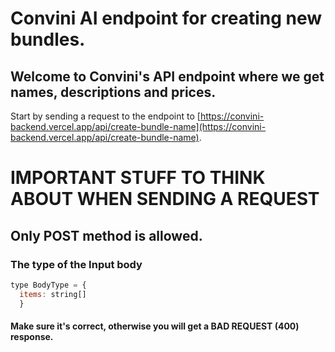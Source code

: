 # Convini AI endpoint for creating new bundles.

## Welcome to Convini's API endpoint where we get names, descriptions and prices.

Start by sending a request to the endpoint to [https://convini-backend.vercel.app/api/create-bundle-name](https://convini-backend.vercel.app/api/create-bundle-name).

# IMPORTANT STUFF TO THINK ABOUT WHEN SENDING A REQUEST

## Only POST method is allowed.  


### The type of the Input body
```javascript
type BodyType = {
  items: string[]
  }
```
#### Make sure it's correct, otherwise you will get a BAD REQUEST (400) response.
